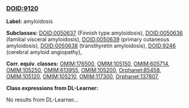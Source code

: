 
### [DOID:9120](http://purl.obolibrary.org/obo/DOID_9120)
**Label:** amyloidosis

**Subclasses:** [DOID:0050637](http://purl.obolibrary.org/obo/DOID_0050637) (Finnish type amyloidosis), [DOID:0050636](http://purl.obolibrary.org/obo/DOID_0050636) (familial visceral amyloidosis), [DOID:0050639](http://purl.obolibrary.org/obo/DOID_0050639) (primary cutaneous amyloidosis), [DOID:0050638](http://purl.obolibrary.org/obo/DOID_0050638) (transthyretin amyloidosis), [DOID:9246](http://purl.obolibrary.org/obo/DOID_9246) (cerebral amyloid angiopathy), 

**Corr. equiv. classes:** [OMIM:176500](http://purl.obolibrary.org/obo/OMIM_176500), [OMIM:105150](http://purl.obolibrary.org/obo/OMIM_105150), [OMIM:605714](http://purl.obolibrary.org/obo/OMIM_605714), [OMIM:105250](http://purl.obolibrary.org/obo/OMIM_105250), [OMIM:613955](http://purl.obolibrary.org/obo/OMIM_613955), [OMIM:105200](http://purl.obolibrary.org/obo/OMIM_105200), [Orphanet:85458](http://www.orpha.net/ORDO/Orphanet_85458), [OMIM:105120](http://purl.obolibrary.org/obo/OMIM_105120), [OMIM:105210](http://purl.obolibrary.org/obo/OMIM_105210), [OMIM:117300](http://purl.obolibrary.org/obo/OMIM_117300), [Orphanet:137807](http://www.orpha.net/ORDO/Orphanet_137807), 

**Class expressions from DL-Learner:**

No results from DL-Learner...




